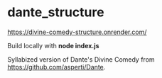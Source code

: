 # dante_structure

https://divine-comedy-structure.onrender.com/

Build locally with **node index.js**

Syllabized version of Dante's Divine Comedy from https://github.com/asperti/Dante.